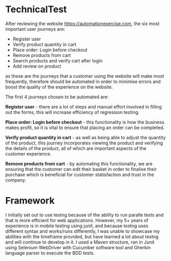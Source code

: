 
# TechnicalTest

After reviewing the website https://automationexercise.com, the six most important user journeys are:
- Register user
- Verify product quantity in cart
- Place order: Login before checkout
- Remove products from cart
- Search products and verify cart after login
- Add review on product

as these are the journeys that a customer using the website will make most frequently, therefore should be automated in order to minimise errors and boost the quality of the experience on the website.

The first 4 journeys chosen to be automated are:

**Register user** - there are a lot of steps and manual effort involved in filling out the forms, this will increase efficiency of regression testing.

**Place order: Login before checkout** - this functionality is how the business makes profit, so it is vital to ensure that placing an order can be completed.

**Verify product quantity in cart** - as well as being able to adjust the quantity of the product, this journey incorporates viewing the product and verifying the details of the product, all of which are important aspects of the customer experience.

**Remove products from cart** - by automating this functionality, we are ensuring that the customer can edit their basket in order to finalise their purchase which is beneficial for customer statisfaction and trust in the company.


# Framework
I initially set out to use testng because of the ability to run paralle tests and that is more efficient for web applications. 
However, my 5+ years of experience is in mobile testing using junit, and because testng uses different syntax and works/runs differently, I was unable to showcase my abilities 
with the timeframe provided, but have learned a lot about testng and will continue to develop in it.
I used a Maven structure, ran in Junit using Selenium WebDriver with Cucumber software tool and Gherkin language parser to execute the BDD tests.
